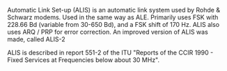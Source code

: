 Automatic Link Set-up (ALIS) is an automatic link system used by Rohde & Schwarz modems. Used in the same way as ALE. Primarily uses FSK with 228.66 Bd (variable from 30-650 Bd), and a FSK shift of 170 Hz. ALIS also uses ARQ / PRP for error correction. An improved version of ALIS was made, called ALIS-2

ALIS is described in report 551-2 of the ITU "Reports of the CCIR 1990 - Fixed Services at Frequencies below about 30 MHz".
